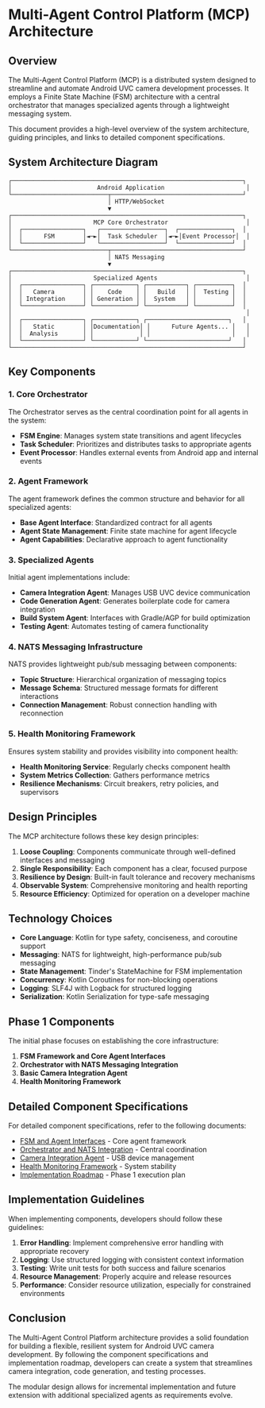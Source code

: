 # Multi-Agent Control Platform (MCP) Architecture

## Overview

The Multi-Agent Control Platform (MCP) is a distributed system designed to streamline and automate Android UVC camera development processes. It employs a Finite State Machine (FSM) architecture with a central orchestrator that manages specialized agents through a lightweight messaging system.

This document provides a high-level overview of the system architecture, guiding principles, and links to detailed component specifications.

## System Architecture Diagram

```
┌─────────────────────────────────────────────────────────────────┐
│                        Android Application                       │
└───────────────────────────┬─────────────────────────────────────┘
                            │ HTTP/WebSocket
                            ▼
┌─────────────────────────────────────────────────────────────────┐
│                       MCP Core Orchestrator                      │
│  ┌─────────────────┐   ┌──────────────────┐  ┌───────────────┐  │
│  │      FSM        │◄─►│  Task Scheduler  │◄─►│Event Processor│  │
│  └─────────────────┘   └──────────────────┘  └───────────────┘  │
└───────────────────────────┬─────────────────────────────────────┘
                            │ NATS Messaging
                            ▼
┌─────────────────────────────────────────────────────────────────┐
│                       Specialized Agents                         │
│  ┌─────────────────┐ ┌────────────┐ ┌───────────┐ ┌──────────┐  │
│  │   Camera        │ │    Code    │ │   Build   │ │  Testing │  │
│  │ Integration     │ │ Generation │ │  System   │ │          │  │
│  └─────────────────┘ └────────────┘ └───────────┘ └──────────┘  │
│                                                                  │
│  ┌─────────────────┐ ┌────────────┐ ┌───────────────────────┐   │
│  │   Static        │ │Documentation│ │      Future Agents... │   │
│  │  Analysis       │ │             │ │                       │   │
│  └─────────────────┘ └────────────┘ └───────────────────────┘   │
└─────────────────────────────────────────────────────────────────┘
```

## Key Components

### 1. Core Orchestrator

The Orchestrator serves as the central coordination point for all agents in the system:

- **FSM Engine**: Manages system state transitions and agent lifecycles
- **Task Scheduler**: Prioritizes and distributes tasks to appropriate agents
- **Event Processor**: Handles external events from Android app and internal events

### 2. Agent Framework

The agent framework defines the common structure and behavior for all specialized agents:

- **Base Agent Interface**: Standardized contract for all agents
- **Agent State Management**: Finite state machine for agent lifecycle
- **Agent Capabilities**: Declarative approach to agent functionality

### 3. Specialized Agents

Initial agent implementations include:

- **Camera Integration Agent**: Manages USB UVC device communication
- **Code Generation Agent**: Generates boilerplate code for camera integration
- **Build System Agent**: Interfaces with Gradle/AGP for build optimization
- **Testing Agent**: Automates testing of camera functionality

### 4. NATS Messaging Infrastructure

NATS provides lightweight pub/sub messaging between components:

- **Topic Structure**: Hierarchical organization of messaging topics
- **Message Schema**: Structured message formats for different interactions
- **Connection Management**: Robust connection handling with reconnection

### 5. Health Monitoring Framework

Ensures system stability and provides visibility into component health:

- **Health Monitoring Service**: Regularly checks component health
- **System Metrics Collection**: Gathers performance metrics
- **Resilience Mechanisms**: Circuit breakers, retry policies, and supervisors

## Design Principles

The MCP architecture follows these key design principles:

1. **Loose Coupling**: Components communicate through well-defined interfaces and messaging
2. **Single Responsibility**: Each component has a clear, focused purpose
3. **Resilience by Design**: Built-in fault tolerance and recovery mechanisms
4. **Observable System**: Comprehensive monitoring and health reporting
5. **Resource Efficiency**: Optimized for operation on a developer machine

## Technology Choices

- **Core Language**: Kotlin for type safety, conciseness, and coroutine support
- **Messaging**: NATS for lightweight, high-performance pub/sub messaging
- **State Management**: Tinder's StateMachine for FSM implementation
- **Concurrency**: Kotlin Coroutines for non-blocking operations
- **Logging**: SLF4J with Logback for structured logging
- **Serialization**: Kotlin Serialization for type-safe messaging

## Phase 1 Components

The initial phase focuses on establishing the core infrastructure:

1. **FSM Framework and Core Agent Interfaces**
2. **Orchestrator with NATS Messaging Integration**
3. **Basic Camera Integration Agent**
4. **Health Monitoring Framework**

## Detailed Component Specifications

For detailed component specifications, refer to the following documents:

- [FSM and Agent Interfaces](fsm-agent-interfaces.md) - Core agent framework
- [Orchestrator and NATS Integration](orchestrator-nats-integration.md) - Central coordination
- [Camera Integration Agent](camera-integration-agent.md) - USB device management
- [Health Monitoring Framework](health-monitoring-framework.md) - System stability
- [Implementation Roadmap](implementation-roadmap.md) - Phase 1 execution plan

## Implementation Guidelines

When implementing components, developers should follow these guidelines:

1. **Error Handling**: Implement comprehensive error handling with appropriate recovery
2. **Logging**: Use structured logging with consistent context information
3. **Testing**: Write unit tests for both success and failure scenarios
4. **Resource Management**: Properly acquire and release resources
5. **Performance**: Consider resource utilization, especially for constrained environments

## Conclusion

The Multi-Agent Control Platform architecture provides a solid foundation for building a flexible, resilient system for Android UVC camera development. By following the component specifications and implementation roadmap, developers can create a system that streamlines camera integration, code generation, and testing processes.

The modular design allows for incremental implementation and future extension with additional specialized agents as requirements evolve.